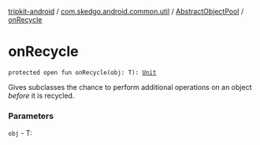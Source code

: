 [tripkit-android](../../index.md) / [com.skedgo.android.common.util](../index.md) / [AbstractObjectPool](index.md) / [onRecycle](./on-recycle.md)

# onRecycle

`protected open fun onRecycle(obj: T): `[`Unit`](https://kotlinlang.org/api/latest/jvm/stdlib/kotlin/-unit/index.html)

Gives subclasses the chance to perform additional operations on an object *before* it is recycled.

### Parameters

`obj` - T: 